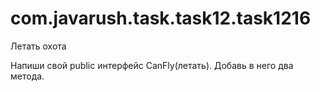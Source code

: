 # com.javarush.task.task12.task1216
Летать охота

Напиши свой public интерфейс CanFly(летать).
Добавь в него два метода.
